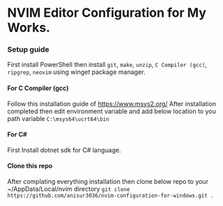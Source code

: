 # NVIM Editor Configuration for My Works.

### Setup guide

First install PowerShell then install `git`, `make`, `unzip`, `C Compiler (gcc)`, `ripgrep`, `neovim` using winget package manager.

#### For C Compiler (gcc)

Follow this installation guide of https://www.msys2.org/
After installation completed then edit environment variable and add below location to you path variable
`C:\msys64\ucrt64\bin`

#### For C#

First Install dotnet sdk for C# language.

#### Clone this repo
After complating everything installation then clone below repo to your ~/AppData/Local/nvim directory
`git clone https://github.com/anisur3036/nvim-configuration-for-windows.git .`
